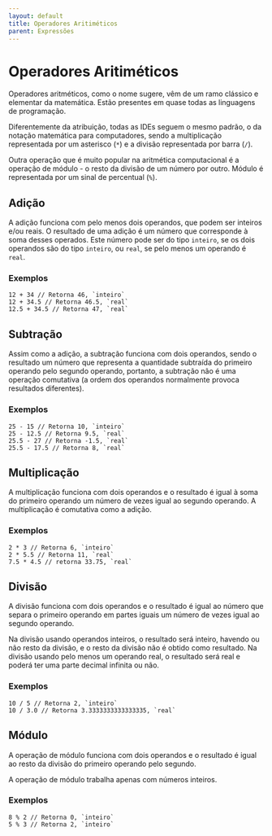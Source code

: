 ```yaml
---
layout: default
title: Operadores Aritiméticos
parent: Expressões
---
```


# Operadores Aritiméticos

Operadores aritméticos, como o nome sugere, vêm de um ramo clássico e elementar da matemática. Estão presentes em quase todas as linguagens de programação.

Diferentemente da atribuição, todas as IDEs seguem o mesmo padrão, o da notação matemática para computadores, sendo a multiplicação representada por um asterisco (`*`) e a divisão representada por barra (`/`). 

Outra operação que é muito popular na aritmética computacional é a operação de módulo - o resto da divisão de um número por outro. Módulo é representada por um sinal de percentual (`%`).

## Adição

A adição funciona com pelo menos dois operandos, que podem ser inteiros e/ou reais. O resultado de uma adição é um número que corresponde à soma desses operados. Este número pode ser do tipo `inteiro`, se os dois operandos são do tipo `inteiro`, ou `real`, se pelo menos um operando é `real`. 

### Exemplos

    12 + 34 // Retorna 46, `inteiro`
    12 + 34.5 // Retorna 46.5, `real`
    12.5 + 34.5 // Retorna 47, `real`

## Subtração

Assim como a adição, a subtração funciona com dois operandos, sendo o resultado um número que representa a quantidade subtraída do primeiro operando pelo segundo operando, portanto, a subtração não é uma operação comutativa (a ordem dos operandos normalmente provoca resultados diferentes).

### Exemplos

    25 - 15 // Retorna 10, `inteiro`
    25 - 12.5 // Retorna 9.5, `real`
    25.5 - 27 // Retorna -1.5, `real`
    25.5 - 17.5 // Retorna 8, `real`

## Multiplicação

A multiplicação funciona com dois operandos e o resultado é igual à soma do primeiro operando um número de vezes igual ao segundo operando. A multiplicação é comutativa como a adição.

### Exemplos

    2 * 3 // Retorna 6, `inteiro`
    2 * 5.5 // Retorna 11, `real`
    7.5 * 4.5 // retorna 33.75, `real`

## Divisão

A divisão funciona com dois operandos e o resultado é igual ao número que separa o primeiro operando em partes iguais um número de vezes igual ao segundo operando. 

Na divisão usando operandos inteiros, o resultado será inteiro, havendo ou não resto da divisão, e o resto da divisão não é obtido como resultado. Na divisão usando pelo menos um operando real, o resultado será real e poderá ter uma parte decimal infinita ou não.

### Exemplos

    10 / 5 // Retorna 2, `inteiro`
    10 / 3.0 // Retorna 3.3333333333333335, `real`

## Módulo

A operação de módulo funciona com dois operandos e o resultado é igual ao resto da divisão do primeiro operando pelo segundo. 

A operação de módulo trabalha apenas com números inteiros.

### Exemplos

    8 % 2 // Retorna 0, `inteiro`
    5 % 3 // Retorna 2, `inteiro`